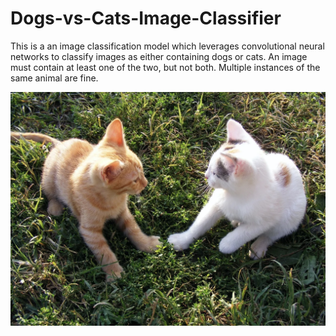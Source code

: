 # Dogs-vs-Cats-Image-Classifier

This is a an image classification model which leverages convolutional neural networks to classify images as either containing dogs or cats.
An image must contain at least one of the two, but not both. Multiple instances of the same animal are fine.

![Alt Text](https://github.com/richardgan36/Dogs-vs-Cats-Image-Classifier/blob/main/screenshots/two_cats.jpg)

